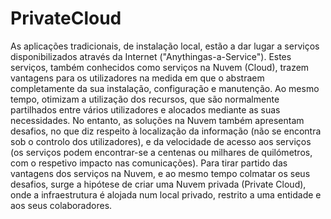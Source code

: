 # PrivateCloud

  As aplicações tradicionais, de instalação local, estão a dar lugar a serviços disponibilizados através da Internet ("Anythingas-a-Service"). Estes serviços, também conhecidos como serviços na Nuvem (Cloud), trazem vantagens para os utilizadores na medida em que o abstraem completamente da sua instalação, configuração e manutenção. Ao mesmo tempo, otimizam a utilização dos recursos, que são normalmente partilhados entre vários utilizadores e alocados mediante as suas necessidades. No entanto, as soluções na Nuvem também apresentam desafios, no que diz respeito à localização da informação (não se encontra sob o controlo dos utilizadores), e da velocidade de acesso aos serviços (os serviços podem encontrar-se a centenas ou milhares de quilómetros, com o respetivo impacto nas comunicações).
  Para tirar partido das vantagens dos serviços na Nuvem, e ao mesmo tempo colmatar os seus desafios, surge a hipótese de criar uma Nuvem privada (Private Cloud), onde a infraestrutura é alojada num local privado, restrito a uma entidade e aos seus colaboradores.
